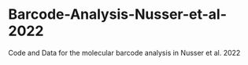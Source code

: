# Barcode-Analysis-Nusser-et-al-2022
Code and Data for the molecular barcode analysis in Nusser et al. 2022
